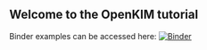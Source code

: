 ## Welcome to the OpenKIM tutorial

Binder examples can be accessed here: [![Binder](https://mybinder.org/badge_logo.svg)](https://mybinder.org/v2/gh/openkim/openkim-demo/type-labels-homonuclear?labpath=openkim-demo/index.jupyterlab-workspace)
